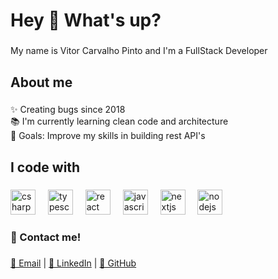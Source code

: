 <h1 align="left">Hey 👋 What's up?</h1>

###

<p align="left">My name is Vitor Carvalho Pinto and I'm a FullStack Developer</p>

###

<h2 align="left">About me</h2>

###

<p align="left">✨ Creating bugs since 2018<br>📚 I'm currently learning clean code and architecture<br>🎯 Goals: Improve my skills in building rest API's</p>

###

<h2 align="left">I code with</h2>

###

<div align="left">
  <img src="https://cdn.jsdelivr.net/gh/devicons/devicon/icons/csharp/csharp-original.svg" height="40" alt="csharp logo"  />
  <img width="12" />
  <img src="https://cdn.jsdelivr.net/gh/devicons/devicon/icons/typescript/typescript-original.svg" height="40" alt="typescript logo"  />
  <img width="12" />
  <img src="https://cdn.jsdelivr.net/gh/devicons/devicon/icons/react/react-original.svg" height="40" alt="react logo"  />
  <img width="12" />
  <img src="https://cdn.jsdelivr.net/gh/devicons/devicon/icons/javascript/javascript-original.svg" height="40" alt="javascript logo"  />
  <img width="12" />
  <img src="https://cdn.jsdelivr.net/gh/devicons/devicon/icons/nextjs/nextjs-original.svg" height="40" alt="nextjs logo"  />
  <img width="12" />
  <img src="https://cdn.jsdelivr.net/gh/devicons/devicon/icons/nodejs/nodejs-original.svg" height="40" alt="nodejs logo"  />
</div>

###

<h3 align="left">🚀 Contact me!</h3>

###

[📧 Email](mailto:vitorcarvalhopinto03@gmail.com) | [💼 LinkedIn](https://www.linkedin.com/in/vitor-carvalho-pinto/) | [🐙 GitHub](https://github.com/VitorCarvalhoPinto)

###
